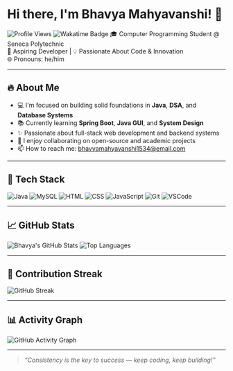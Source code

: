 # Hi there, I'm Bhavya Mahyavanshi! 👋

![Profile Views](https://komarev.com/ghpvc/?username=Bhavya-mahyavanshi&color=brightgreen)
![Wakatime Badge](https://wakatime.com/badge/github/Bhavya-mahyavanshi/Bhavya-mahyavanshi.svg)
🎓 Computer Programming Student @ Seneca Polytechnic  
🚀 Aspiring Developer | 💡 Passionate About Code & Innovation  
🌐 Pronouns: he/him

---

## 🔥 About Me

- 💻 I'm focused on building solid foundations in **Java**, **DSA**, and **Database Systems**
- 📚 Currently learning **Spring Boot**, **Java GUI**, and **System Design**
- ✨ Passionate about full-stack web development and backend systems
- 🤝 I enjoy collaborating on open-source and academic projects
- 📫 How to reach me: [bhavyamahyavanshi1534@email.com](mailto:bhavyamahyavanshi1534@email.com)

---

## 🧰 Tech Stack

![Java](https://img.shields.io/badge/Java-ED8B00?style=flat&logo=java&logoColor=white)
![MySQL](https://img.shields.io/badge/MySQL-005C84?style=flat&logo=mysql&logoColor=white)
![HTML](https://img.shields.io/badge/HTML5-E34F26?style=flat&logo=html5&logoColor=white)
![CSS](https://img.shields.io/badge/CSS3-1572B6?style=flat&logo=css3&logoColor=white)
![JavaScript](https://img.shields.io/badge/JavaScript-F7DF1E?style=flat&logo=javascript&logoColor=black)
![Git](https://img.shields.io/badge/Git-F05032?style=flat&logo=git&logoColor=white)
![VSCode](https://img.shields.io/badge/VS%20Code-007ACC?style=flat&logo=visual-studio-code&logoColor=white)

---

## 📈 GitHub Stats

![Bhavya's GitHub Stats](https://github-readme-stats.vercel.app/api?username=Bhavya-mahyavanshi&show_icons=true&theme=tokyonight)
![Top Languages](https://github-readme-stats.vercel.app/api/top-langs/?username=Bhavya-mahyavanshi&layout=compact&theme=tokyonight)

---

## 🔄 Contribution Streak

![GitHub Streak](https://github-readme-streak-stats.herokuapp.com/?user=Bhavya-mahyavanshi&theme=tokyonight)

---

## 📊 Activity Graph

![GitHub Activity Graph](https://github-readme-activity-graph.vercel.app/graph?username=Bhavya-mahyavanshi&theme=github-compact)

---

> _“Consistency is the key to success — keep coding, keep building!”_
